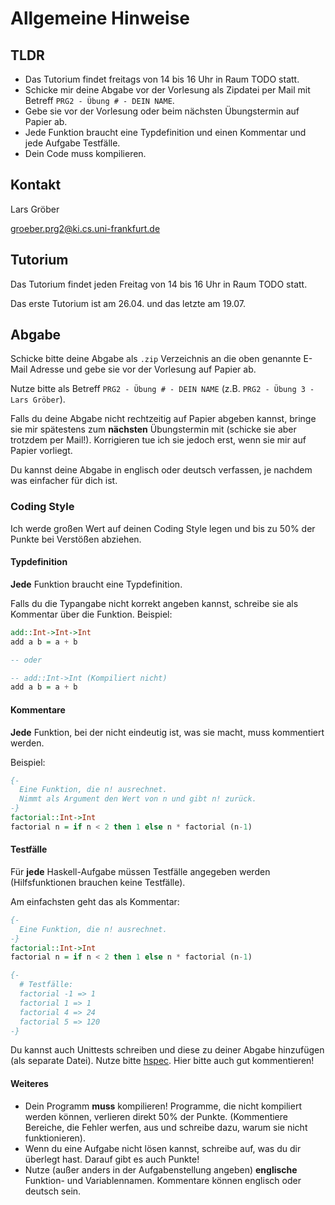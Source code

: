 # Allgemeine Hinweise

## TLDR

- Das Tutorium findet freitags von 14 bis 16 Uhr in Raum TODO statt.
- Schicke mir deine Abgabe vor der Vorlesung als Zipdatei per Mail mit Betreff `PRG2 - Übung # - DEIN NAME`.
- Gebe sie vor der Vorlesung oder beim nächsten Übungstermin auf Papier ab.
- Jede Funktion braucht eine Typdefinition und einen Kommentar und jede Aufgabe Testfälle.
- Dein Code muss kompilieren.

## Kontakt

Lars Gröber

groeber.prg2@ki.cs.uni-frankfurt.de

## Tutorium

Das Tutorium findet jeden Freitag von 14 bis 16 Uhr in Raum TODO statt.

Das erste Tutorium ist am 26.04. und das letzte am 19.07.

## Abgabe

Schicke bitte deine Abgabe als `.zip` Verzeichnis an die oben genannte E-Mail Adresse und gebe sie vor der Vorlesung auf Papier ab.

Nutze bitte als Betreff `PRG2 - Übung # - DEIN NAME` (z.B. `PRG2 - Übung 3 - Lars Gröber`).

Falls du deine Abgabe nicht rechtzeitig auf Papier abgeben kannst, bringe sie mir spätestens zum **nächsten** Übungstermin mit (schicke sie aber trotzdem per Mail!). Korrigieren tue ich sie jedoch erst, wenn sie mir auf Papier vorliegt.

Du kannst deine Abgabe in englisch oder deutsch verfassen, je nachdem was einfacher für dich ist.

### Coding Style

Ich werde großen Wert auf deinen Coding Style legen und bis zu 50% der Punkte bei Verstößen abziehen.

#### Typdefinition

**Jede** Funktion braucht eine Typdefinition.

Falls du die Typangabe nicht korrekt angeben kannst, schreibe sie als Kommentar über die Funktion. Beispiel:

```haskell
add::Int->Int->Int
add a b = a + b

-- oder

-- add::Int->Int (Kompiliert nicht)
add a b = a + b
```

#### Kommentare

**Jede** Funktion, bei der nicht eindeutig ist, was sie macht, muss kommentiert werden.

Beispiel:

```haskell
{-
  Eine Funktion, die n! ausrechnet.
  Nimmt als Argument den Wert von n und gibt n! zurück.
-}
factorial::Int->Int
factorial n = if n < 2 then 1 else n * factorial (n-1)
```

#### Testfälle

Für **jede** Haskell-Aufgabe müssen Testfälle angegeben werden (Hilfsfunktionen brauchen keine Testfälle).

Am einfachsten geht das als Kommentar:

```haskell
{-
  Eine Funktion, die n! ausrechnet.
-}
factorial::Int->Int
factorial n = if n < 2 then 1 else n * factorial (n-1)

{-
  # Testfälle:
  factorial -1 => 1
  factorial 1 => 1
  factorial 4 => 24
  factorial 5 => 120
-}
```

Du kannst auch Unittests schreiben und diese zu deiner Abgabe hinzufügen (als separate Datei). Nutze bitte [hspec](http://hackage.haskell.org/package/hspec). Hier bitte auch gut kommentieren!

#### Weiteres

- Dein Programm **muss** kompilieren! Programme, die nicht kompiliert werden können, verlieren direkt 50% der Punkte. (Kommentiere Bereiche, die Fehler werfen, aus und schreibe dazu, warum sie nicht funktionieren).
- Wenn du eine Aufgabe nicht lösen kannst, schreibe auf, was du dir überlegt hast. Darauf gibt es auch Punkte!
- Nutze (außer anders in der Aufgabenstellung angeben) **englische** Funktion- und Variablennamen. Kommentare können englisch oder deutsch sein.
